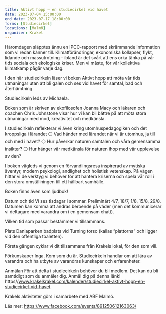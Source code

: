 ```yaml
---
title: Aktivt hopp – en studiecirkel vid havet
date: 2023-07-04 15:00:00
end_date: 2023-07-17 18:00:00
forms: [Studiecirkel]
locations: [Malmö]
organizer: Krakel
---
```

Häromdagen släpptes ännu en IPCC-rapport med skrämmande information som vi redan känner till. Klimatförändringar, ekonomiska kollapser, flykt, lidande och massutrotning – ibland är det svårt att ens orka tänka på vår tids sociala och ekologiska kriser. Men vi måste, för vår kollektiva klimatkamp pågår varje dag.

I den här studiecirkeln läser vi boken Aktivt hopp att möta vår tids utmaningar utan att bli galen och ses vid havet för samtal, bad och återhämtning. 

Studiecirkeln leds av Michaela.

Boken som är skriven av ekofilosofen Joanna Macy och läkaren och coachen Chris Johnstone visar hur vi kan bli bättre på att möta stora utmaningar med mod, kreativitet och medkänsla. 

I studiecirkeln reflekterar vi även kring utomhuspedagogiken och det kroppsliga i lärandet
⚪️ Vad händer med lärandet när vi är utomhus, ja till och med i havet? 
⚪️ Hur påverkar naturen samtalen och våra gemensamma insikter? 
⚪️ Hur hänger vår medkänsla för naturen ihop med vår upplevelse av den?

I boken vägleds vi genom en förvandlingsresa inspirerad av mytiska äventyr, modern psykologi, andlighet och holistisk vetenskap. På vägen hittar vi de verktyg vi behöver för att hantera kriserna och spela vår roll i den stora omställningen till ett hållbart samhälle. 

Boken finns även som ljudbok!

Datum och tid 
Vi ses tisdagar i sommar. Preliminärt 4/7, 18/7, 1/8, 15/8, 29/8. Datumen kan komma att ändras beroende på väder (men det kommunicerar vi deltagare med varandra om i en gemensam chatt).  

Vilken tid som passar bestämmer vi tillsammans. 

Plats
Daniaparken badplats vid Turning torso (kallas ”plattorna” och ligger vid den offentliga toaletten). 

Första gången cyklar vi dit tillsammans från Krakels lokal, för den som vill. 

Förkunskaper
Inga. Kom som du är. Studiecirkeln handlar om att lära av varandra och ha utbyte av varandras kunskaper och erfarenheter. 

Anmälan
För att delta i studiecirkeln behöver du bli medlem. Det kan du bli samtidigt som du anmäler dig. Anmäl dig på denna länk! https//www.krakelkrakel.com/kalender/studiecirkel-aktivt-hopp-en-studiecirkel-vid-havet 

Krakels aktiviteter görs i samarbete med ABF Malmö.

Läs mer: https://www.facebook.com/events/891250612163063/
